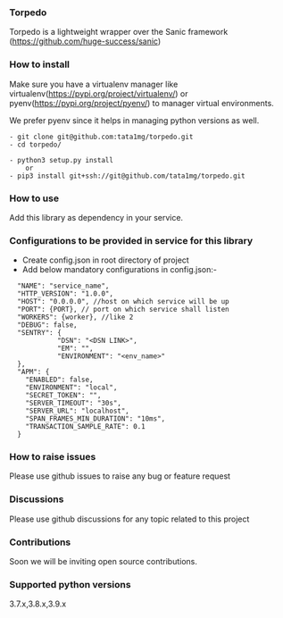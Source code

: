 ### Torpedo
Torpedo is a lightweight wrapper over the Sanic framework (https://github.com/huge-success/sanic)


### How to install

Make sure you have a virtualenv manager like virtualenv(https://pypi.org/project/virtualenv/) or 
pyenv(https://pypi.org/project/pyenv/) to manager virtual environments.

We prefer pyenv since it helps in managing python versions as well.

```
- git clone git@github.com:tata1mg/torpedo.git
- cd torpedo/

- python3 setup.py install 
    or 
- pip3 install git+ssh://git@github.com/tata1mg/torpedo.git
```
### How to use
Add this library as dependency in your service.

### Configurations to be provided in service for this library 
- Create config.json in root directory of project
- Add below mandatory configurations in config.json:-
```
  "NAME": "service_name",
  "HTTP_VERSION": "1.0.0",
  "HOST": "0.0.0.0", //host on which service will be up
  "PORT": {PORT}, // port on which service shall listen
  "WORKERS": {worker}, //like 2
  "DEBUG": false,
  "SENTRY": {
            "DSN": "<DSN LINK>",
            "EM": "",
            "ENVIRONMENT": "<env_name>"
  },
  "APM": {
    "ENABLED": false,
    "ENVIRONMENT": "local",
    "SECRET_TOKEN": "",
    "SERVER_TIMEOUT": "30s",
    "SERVER_URL": "localhost",
    "SPAN_FRAMES_MIN_DURATION": "10ms",
    "TRANSACTION_SAMPLE_RATE": 0.1
  }
```

### How to raise issues
Please use github issues to raise any bug or feature request

### Discussions

Please use github discussions for any topic related to this project

### Contributions

Soon we will be inviting open source contributions.

### Supported python versions
3.7.x,3.8.x,3.9.x

